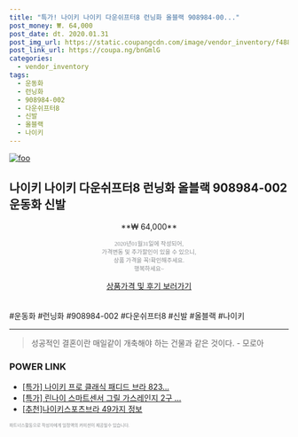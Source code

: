 ```yaml
--- 
title: "특가! 나이키 나이키 다운쉬프터8 런닝화 올블랙 908984-00..." 
post_money: ₩. 64,000 
post_date: dt. 2020.01.31 
post_img_url: https://static.coupangcdn.com/image/vendor_inventory/f488/cd1e798fa82e187bf7c3e19562e7fb94f2e146d938522d5de7104ee1d087.jpg 
post_link_url: https://coupa.ng/bnGmlG 
categories: 
  - vendor_inventory 
tags: 
  - 운동화 
  - 런닝화 
  - 908984-002 
  - 다운쉬프터8 
  - 신발 
  - 올블랙 
  - 나이키 
--- 
```

[![foo](https://static.coupangcdn.com/image/vendor_inventory/f488/cd1e798fa82e187bf7c3e19562e7fb94f2e146d938522d5de7104ee1d087.jpg)](https://coupa.ng/bnGmlG) 

## 나이키 나이키 다운쉬프터8 런닝화 올블랙 908984-002 운동화 신발 
<p style="text-align: center;">**₩ 64,000**</p> 
<p style="text-align: center;"><span style="color: #898c8f; font-family: Georgia,Times,serif; font-size: 0.75em;">2020년01월31일에 작성되어, <br>가격변동 및 추가할인이 있을 수 있으니,<br> 상품 가격을 꼭!확인해주세요.<br>행복하세요~</span> 
</p>	 
<div markdown="0" style="text-align: center;"><a href="https://coupa.ng/bnGmlG" class="btn btn--success">상품가격 및 후기 보러가기</a></div> 
<br><br> 
  #운동화 #런닝화 #908984-002 #다운쉬프터8 #신발 #올블랙 #나이키 
<hr> 

> 성공적인 결혼이란 매일같이 개축해야 하는 건물과 같은 것이다. - 모로아 


### POWER LINK

* <a href="https://blog.naver.com/an0733/221789150026" target="_blank">[특가] 나이키 프로 클래식 패디드 브라 823...</a>
* <a href="https://blog.naver.com/sakai111/221786168414" target="_blank">[특가] 린나이 스마트센서 그릴 가스레인지 2구 ...</a>
* <a href="https://blog.naver.com/fasyy4321/221785231735" target="_blank">[추천]나이키스포츠브라 49가지 정보</a>

<span style="color: #898c8f; font-family: Georgia,Times,serif; font-size: 0.55em;">파트너스활동으로 작성자에게 일정액의 커미션이 제공될수 있습니다.</span> 
